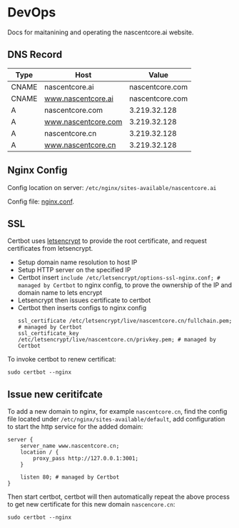 # DevOps

Docs for maitanining and operating the nascentcore.ai website.

## DNS Record

| Type  | Host                | Value           |
| ----- | ------------------- | --------------- |
| CNAME | nascentcore.ai      | nascentcore.com |
| CNAME | www.nascentcore.ai  | nascentcore.com |
| A     | nascentcore.com     | 3.219.32.128    |
| A     | www.nascentcore.com | 3.219.32.128    |
| A     | nascentcore.cn      | 3.219.32.128    |
| A     | www.nascentcore.cn  | 3.219.32.128    |

## Nginx Config

Config location on server: `/etc/nginx/sites-available/nascentcore.ai`

Config file: [nginx.conf](nginx.conf).

## SSL

Certbot uses [letsencrypt](https://letsencrypt.org/) to provide the root certificate,
and request certificates from letsencrypt.

* Setup domain name resolution to host IP
* Setup HTTP server on the specified IP
* Certbot insert `include /etc/letsencrypt/options-ssl-nginx.conf; # managed by Certbot` to
  nginx config, to prove the ownership of the IP and domain name to lets encrypt
* Letsencrypt then issues certificate to certbot
* Certbot then inserts configs to nginx config
  ```
  ssl_certificate /etc/letsencrypt/live/nascentcore.cn/fullchain.pem; # managed by Certbot
  ssl_certificate_key /etc/letsencrypt/live/nascentcore.cn/privkey.pem; # managed by Certbot
  ```

To invoke certbot to renew certificat:
```
sudo certbot --nginx
```

## Issue new ceritifcate

To add a new domain to nginx, for example `nascentcore.cn`, find the config file
located under `/etc/nginx/sites-available/default`, add configuration to start the
http service for the added domain:

```
server {
    server_name www.nascentcore.cn;
    location / {
        proxy_pass http://127.0.0.1:3001;
    }

    listen 80; # managed by Certbot
}
```

Then start certbot, certbot will then automatically repeat the above process to get new
certificate for this new domain `nascencore.cn`:
```
sudo certbot --nginx
```
